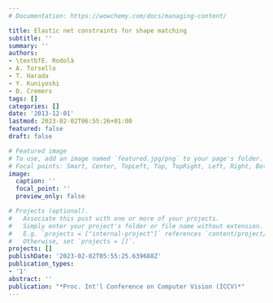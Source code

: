 ```yaml
---
# Documentation: https://wowchemy.com/docs/managing-content/

title: Elastic net constraints for shape matching
subtitle: ''
summary: ''
authors:
- \textbfE. Rodolà
- A. Torsello
- T. Harada
- Y. Kuniyoshi
- D. Cremers
tags: []
categories: []
date: '2013-12-01'
lastmod: 2023-02-02T06:55:26+01:00
featured: false
draft: false

# Featured image
# To use, add an image named `featured.jpg/png` to your page's folder.
# Focal points: Smart, Center, TopLeft, Top, TopRight, Left, Right, BottomLeft, Bottom, BottomRight.
image:
  caption: ''
  focal_point: ''
  preview_only: false

# Projects (optional).
#   Associate this post with one or more of your projects.
#   Simply enter your project's folder or file name without extension.
#   E.g. `projects = ["internal-project"]` references `content/project/deep-learning/index.md`.
#   Otherwise, set `projects = []`.
projects: []
publishDate: '2023-02-02T05:55:25.639688Z'
publication_types:
- '1'
abstract: ''
publication: "*Proc. Int'l Conference on Computer Vision (ICCV)*"
---
```

